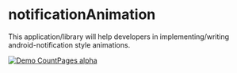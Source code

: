 # notificationAnimation
This application/library will help developers in implementing/writing android-notification style animations.

[![Demo CountPages alpha](https://j.gifs.com/r0Yy7W.gif)](https://www.youtube.com/watch?v=_ef1O2_jD2Q&feature=youtu.be)

